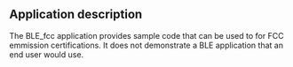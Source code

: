 ## Application description

The BLE\_fcc application provides sample code that can be used to for FCC emmission certifications. It does not demonstrate a BLE application that an end user would use.

